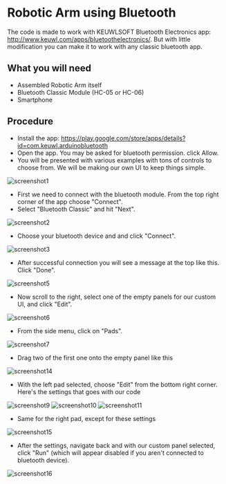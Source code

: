 
# Robotic Arm using Bluetooth

The code is made to work with KEUWLSOFT Bluetooth Electronics app: http://www.keuwl.com/apps/bluetoothelectronics/. 
But with little modification you can make it to work with any classic bluetooth app.

## What you will need

- Assembled Robotic Arm itself
- Bluetooth Classic Module (HC-05 or HC-06)
- Smartphone

## Procedure

- Install the app: https://play.google.com/store/apps/details?id=com.keuwl.arduinobluetooth
- Open the app. You may be asked for bluetooth permission. click Allow.
- You will be presented with various examples with tons of controls to choose from. We will be making our own UI to keep things simple.

![screenshot1](https://diygeeks.org/wp-content/uploads/2019/03/kewl_screenshot1.png)

- First we need to connect with the bluetooth module. From the top right corner of the app choose "Connect".
- Select "Bluetooth Classic" and hit "Next".

![screenshot2](https://diygeeks.org/wp-content/uploads/2019/03/kewl_screenshot2.png)

- Choose your bluetooth device and and click "Connect".

![screenshot3](https://diygeeks.org/wp-content/uploads/2019/03/kewl_screenshot3.png)

- After successful connection you will see a message at the top like this. Click "Done".

![screenshot5](https://diygeeks.org/wp-content/uploads/2019/03/kewl_screenshot5.png)

- Now scroll to the right, select one of the empty panels for our custom UI, and click "Edit".

![screenshot6](https://diygeeks.org/wp-content/uploads/2019/03/kewl_screenshot6.png)

- From the side menu, click on "Pads".

![screenshot7](https://diygeeks.org/wp-content/uploads/2019/03/kewl_screenshot7.png)

- Drag two of the first one onto the empty panel like this

![screenshot14](https://diygeeks.org/wp-content/uploads/2019/03/kewl_screenshot14.png)

- With the left pad selected, choose "Edit" from the bottom right corner. Here's the settings that goes with our code

![screenshot9](https://diygeeks.org/wp-content/uploads/2019/03/kewl_screenshot9.png)
![screenshot10](https://diygeeks.org/wp-content/uploads/2019/03/kewl_screenshot10.png)
![screenshot11](https://diygeeks.org/wp-content/uploads/2019/03/kewl_screenshot11.png)

- Same for the right pad, except for these settings

![screenshot15](https://diygeeks.org/wp-content/uploads/2019/03/kewl_screenshot15.png)

- After the settings, navigate back and with our custom panel selected, click "Run" (which will appear disabled if you aren't connected to bluetooth device).

![screenshot16](https://diygeeks.org/wp-content/uploads/2019/03/kewl_screenshot16.png)
